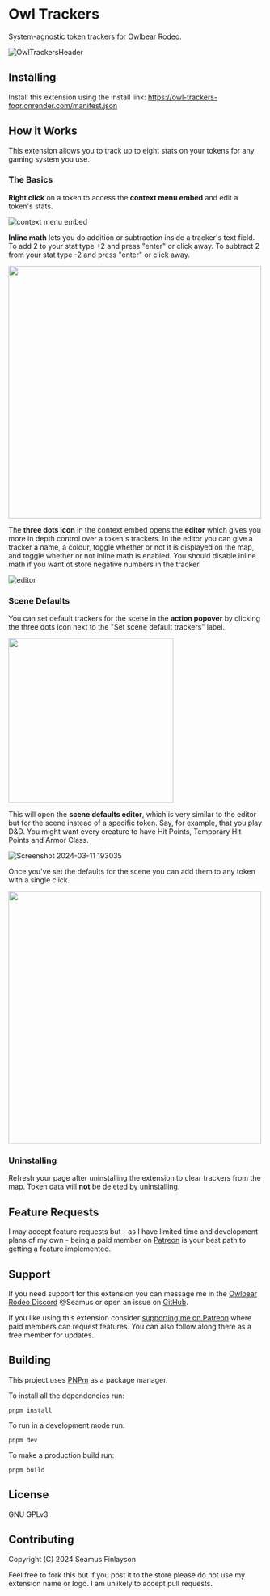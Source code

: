 # Owl Trackers

System-agnostic token trackers for [Owlbear Rodeo](https://www.owlbear.rodeo/).

![OwlTrackersHeader](https://github.com/SeamusFinlayson/owl-trackers/assets/77430559/f09269a8-295e-4dca-af31-3f70c1d1bde0)

## Installing

Install this extension using the install link: https://owl-trackers-foqr.onrender.com/manifest.json

## How it Works

This extension allows you to track up to eight stats on your tokens for any gaming system you use.

### The Basics

**Right click** on a token to access the **context menu embed** and edit a token's stats.

![context menu embed](https://github.com/SeamusFinlayson/owl-trackers/assets/77430559/e5a0069d-49e0-469e-b46e-0a275d24ae99)

**Inline math** lets you do addition or subtraction inside a tracker's text field. To add 2 to your stat type +2 and press "enter" or click away. To subtract 2 from your stat type -2 and press "enter" or click away.

<img name="Use Scene Defaults" src="https://github.com/SeamusFinlayson/owl-trackers/assets/77430559/b2798de9-ce51-4381-b1fc-59e6bd5bbeb6" width=500>

The **three dots icon** in the context embed opens the **editor** which gives you more in depth control over a token's trackers. In the editor you can give a tracker a name, a colour, toggle whether or not it is displayed on the map, and toggle whether or not inline math is enabled. You should disable inline math if you want ot store negative numbers in the tracker.

![editor](https://github.com/SeamusFinlayson/owl-trackers/assets/77430559/6229be01-72e5-4af0-b89c-1f6de9b4257d)

### Scene Defaults

You can set default trackers for the scene in the **action popover** by clicking the three dots icon next to the "Set scene default trackers" label.

<img name="Action Menu" src="https://github.com/SeamusFinlayson/owl-trackers/assets/77430559/7be4db79-32cb-46c9-a03d-5ac16479f4bd" width=326>

This will open the **scene defaults editor**, which is very similar to the editor but for the scene instead of a specific token. Say, for example, that you play D&D. You might want every creature to have Hit Points, Temporary Hit Points and Armor Class.

![Screenshot 2024-03-11 193035](https://github.com/SeamusFinlayson/owl-trackers/assets/77430559/42de88f5-5981-43e2-b164-4ddc308838b7)

Once you've set the defaults for the scene you can add them to any token with a single click.

<img name="Use Scene Defaults" src="https://github.com/SeamusFinlayson/owl-trackers/assets/77430559/0a13f96d-ecec-4b96-b496-2421dfb4a805" width=500>

### Uninstalling

Refresh your page after uninstalling the extension to clear trackers from the map. Token data will **not** be deleted by uninstalling.

## Feature Requests

I may accept feature requests but - as I have limited time and development plans of my own - being a paid member on [Patreon](https://www.patreon.com/SeamusFinlayson) is your best path to getting a feature implemented.

## Support

If you need support for this extension you can message me in the [Owlbear Rodeo Discord](https://discord.gg/yWSErB6Qaj) @Seamus or open an issue on [GitHub](https://github.com/SeamusFinlayson/owl-trackers).

If you like using this extension consider [supporting me on Patreon](https://www.patreon.com/SeamusFinlayson) where paid members can request features. You can also follow along there as a free member for updates.

## Building

This project uses [PNPm](https://pnpm.io/) as a package manager.

To install all the dependencies run:

`pnpm install`

To run in a development mode run:

`pnpm dev`

To make a production build run:

`pnpm build`

## License

GNU GPLv3

## Contributing

Copyright (C) 2024 Seamus Finlayson

Feel free to fork this but if you post it to the store please do not use my extension name or logo. I am unlikely to accept pull requests.
